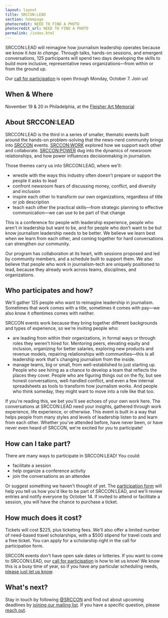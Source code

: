 ```yaml
---
layout: layout
title: SRCCON:LEAD
section: homepage
photocredit: NEED TO FIND A PHOTO
photocredit_url: NEED TO FIND A PHOTO
permalink: /index.html
---
```


SRCCON:LEAD will reimagine how journalism leadership operates because we know it _has to change_. Through talks, hands-on sessions, and emergent conversations, 125 participants will spend two days developing the skills to build more inclusive, representative news organizations—from within or from the ground up.

Our [call for participation](/participation/form) is open through Monday, October 7. Join us!

## When & Where

November 19 & 20 in Philadelphia, at the [Fleisher Art Memorial](https://fleisher.org/)

## About SRCCON:LEAD

SRCCON:LEAD is the third in a series of smaller, thematic events built around the hands-on problem-solving that the news-nerd community brings into [SRCCON](https://srccon.org) events. [SRCCON:WORK](https://work.srccon.org/) explored how we support each other and collaborate. [SRCCON:POWER](https://work.srccon.org/) dug into the dynamics of newsroom relationships, and how power influences decisionmaking in journalism.

Those themes carry us into SRCCON:LEAD, where we'll:

* wrestle with the ways this industry often doesn't prepare or support the people it asks to lead
* confront newsroom fears of discussing money, conflict, and diversity and inclusion
* inspire each other to transform our own organizations, regardless of title or job description
* teach each other the practical skills—from strategic planning to effective communication—we can use to be part of that change

This is a conference for people with leadership experience, people who aren't in leadership but want to be, and for people who don't want to be but know journalism leadership needs to be better. We believe we learn best when we learn from each other, and coming together for hard conversations can strengthen our community.

Our program has collaboration at its heart, with sessions proposed and led by community members, and a schedule built to support them. We also believe that people who work in journalism-tech are uniquely positioned to lead, because they already work across teams, disciplines, and organizations.

## Who participates and how?

We'll gather 125 people who want to reimagine leadership in journalism. Sometimes that work comes with a title, sometimes it comes with pay—we also know it oftentimes comes with neither.

SRCCON events work because they bring together different backgrounds and types of experience, so we're inviting people who:

* are leading from within their organizations, in formal ways or through roles they weren't hired for. Mentoring peers, elevating equity and inclusion, organizing for better salaries, exploring new products and revenue models, repairing relationships with communities—this is all leadership work that's changing journalism from the inside.
* manage teams, big or small, from well-established to just starting up. People who see hiring as a chance to develop a team that reflects the places they cover. People who are figuring things out on the fly, but see honest conversations, well-handled conflict, and even a few internal spreadsheets as tools to transform how journalism works. And people who think someday, they might want to move into a role like that too.

If you're reading this, we bet you'll see echoes of your own work here. The conversations at SRCCON:LEAD need your insights, gathered through work experience, life experience, or otherwise. This event is built in a way that helps people from many styles and levels of leadership listen to and learn from each other. Whether you've attended before, have never been, or have never even heard of SRCCON, we're excited for _you_ to participate!

## How can I take part?

There are many ways to participate in SRCCON:LEAD! You could:

* facilitate a session
* help organize a conference activity
* join the conversations as an attendee

Or suggest something we haven't thought of yet. The [participation form](/participation/form) will help you tell us how you'd like to be part of SRCCON:LEAD, and we'll review entries and notify everyone by October 14. If invited to attend or facilitate a session, you will have the chance to purchase a ticket.

## How much does it cost?

Tickets will cost $225, plus ticketing fees. We'll also offer a limited number of need-based travel scholarships, with a $500 stipend for travel costs and a free ticket. You can apply for a scholarship right in the call for participation form.

SRCCON events don't have open sale dates or lotteries. If you want to come to SRCCON:LEAD, our [call for participation](/participation/form) is how to let us know! We know this is a busy time of year, so if you have any particular scheduling needs, [please just let us know](mailto:srccon@opennews.org). 

## What's next?

Stay in touch by following [@SRCCON](https://twitter.com/srccon) and find out about upcoming deadlines by [joining our mailing list](http://eepurl.com/czSVTL). If you have a specific question, please [reach out](mailto:srccon@opennews.org).